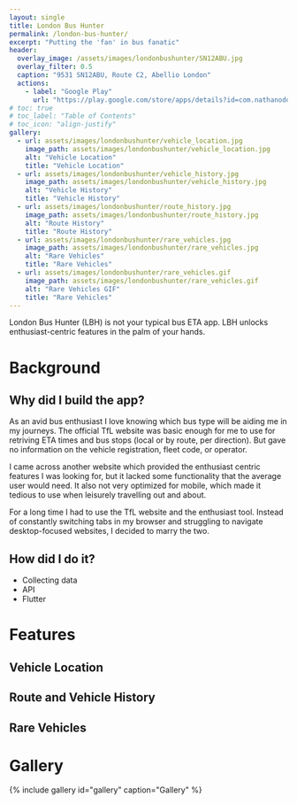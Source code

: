 ```yaml
---
layout: single
title: London Bus Hunter
permalink: /london-bus-hunter/
excerpt: "Putting the 'fan' in bus fanatic"
header:
  overlay_image: /assets/images/londonbushunter/SN12ABU.jpg
  overlay_filter: 0.5
  caption: "9531 SN12ABU, Route C2, Abellio London"
  actions:
    - label: "Google Play"
      url: "https://play.google.com/store/apps/details?id=com.nathanodong.london_bus_hunter"
# toc: true
# toc_label: "Table of Contents"
# toc_icon: "align-justify"
gallery:
  - url: assets/images/londonbushunter/vehicle_location.jpg
    image_path: assets/images/londonbushunter/vehicle_location.jpg
    alt: "Vehicle Location"
    title: "Vehicle Location"
  - url: assets/images/londonbushunter/vehicle_history.jpg
    image_path: assets/images/londonbushunter/vehicle_history.jpg
    alt: "Vehicle History"
    title: "Vehicle History"
  - url: assets/images/londonbushunter/route_history.jpg
    image_path: assets/images/londonbushunter/route_history.jpg
    alt: "Route History"
    title: "Route History"
  - url: assets/images/londonbushunter/rare_vehicles.jpg
    image_path: assets/images/londonbushunter/rare_vehicles.jpg
    alt: "Rare Vehicles"
    title: "Rare Vehicles"
  - url: assets/images/londonbushunter/rare_vehicles.gif
    image_path: assets/images/londonbushunter/rare_vehicles.gif
    alt: "Rare Vehicles GIF"
    title: "Rare Vehicles"
---
```

London Bus Hunter (LBH) is not your typical bus ETA app. LBH unlocks
enthusiast-centric features in the palm of your hands.

# Background
## Why did I build the app?
As an avid bus enthusiast I love knowing which bus type will be
aiding me in my journeys. The official TfL website was basic
enough for me to use for retriving ETA times and bus stops (local
or by route, per direction). But gave no information on the vehicle
registration, fleet code, or operator.

I came across another website which provided the enthusiast centric
features I was looking for, but it lacked some functionality that the
average user would need. It also not very optimized for mobile,
which made it tedious to use when leisurely travelling out and about.

For a long time I had to use the TfL website and the enthusiast tool.
Instead of constantly switching tabs in my browser and struggling
to navigate desktop-focused websites, I decided to marry the two.

## How did I do it?
- Collecting data
- API
- Flutter

# Features
## Vehicle Location
## Route and Vehicle History
## Rare Vehicles

# Gallery
{% include gallery id="gallery" caption="Gallery" %}